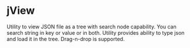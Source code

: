 # jView
Utility to view JSON file as a tree with search node capability. 
You can search string in key or value or in both.
Utility provides ability to type json and load it in the tree.
Drag-n-drop is supported.
